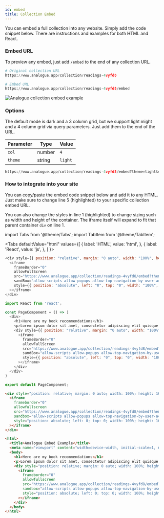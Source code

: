 ```yaml
---
id: embed
title: Collection Embed
---
```

You can embed a full collection into any website. Simply add the code snippet below. There are instructions and examples for both HTML and React.

### Embed URL

To preview any embed, just add `/embed` to the end of any collection URL.

```python
# Original collection URL
https://www.analogue.app/collection/readings-4vyfd8

# Embed URL
https://www.analogue.app/collection/readings-4vyfd8/embed
```

![Analogue collection embed example](https://analogue.onrender.com/img/embed.gif)

### Options

The default mode is dark and a 3 column grid, but we support light might and a 4 column grid via query parameters. Just add them to the end of the URL.

Parameter | Type | Value
--------- | ---- | -----------
`col` | number | `4`
`theme` | string | `light`


```python title="Embed URL with option parameters"
https://www.analogue.app/collection/readings-4vyfd8/embed?theme=light&col=4
```

### How to integrate into your site

You can copy/paste the embed code snippet below and add it to any HTML. Just make sure to change line 5 (highlighted) to your specific collection embed URL.

You can also change the styles in line 1 (highlighted) to change sizing such as width and height of the container. The iframe itself will expand to fit that parent container `div` on line 1.

import Tabs from '@theme/Tabs';
import TabItem from '@theme/TabItem';

<Tabs
  defaultValue="html"
  values={[
    { label: 'HTML', value: 'html', },
    { label: 'React', value: 'js', },
  ]
}>
<TabItem value="js">

```js {1,5} title="Embed Code for React"
<div style={{ position: "relative", margin: "0 auto", width: "100%", height: "100%", minHeight: "700px" }}>
  <iframe
    frameBorder="0"
    allowFullScreen
    src="https://www.analogue.app/collection/readings-4vyfd8/embed?theme=light&col=4"
    sandBox="allow-scripts allow-popups allow-top-navigation-by-user-activation allow-forms allow-same-origin"
    style={{ position: "absolute", left: "0", top: "0", width: "100%", height: "100%" }}
  ></iframe>
</div>
```

```js {7-15} title="Example React component with integrated Embed Code"
import React from 'react';

const PageComponent = () => (
  <div>
    <h1>Here are my book recommendations</h1>
    <p>Lorem ipsum dolor sit amet, consectetur adipiscing elit quisque turpis justo, lobortis a molestie nec, mattis sit amet tortor nulla in nisi justo vivamus elit felis fermentum a sodales eu.</p>
    <div style={{ position: "relative", margin: "0 auto", width: "100%", height: "100%", minHeight: "700px" }}>
      <iframe
        frameBorder="0"
        allowFullScreen
        src="https://www.analogue.app/collection/readings-4vyfd8/embed?theme=light&col=4"
        sandBox="allow-scripts allow-popups allow-top-navigation-by-user-activation allow-forms allow-same-origin"
        style={{ position: "absolute", left: "0", top: "0", width: "100%", height: "100%" }}
      ></iframe>
    </div>
  </div>
)

export default PageComponent;
```

</TabItem>

<TabItem value="html">

```html {1,5} title="Embed Code"
<div style="position: relative; margin: 0 auto; width: 100%; height: 100%; min-height: 700px;">
  <iframe
    frameborder="0"
    allowfullscreen
    src="https://www.analogue.app/collection/readings-4vyfd8/embed?theme=light&col=4"
    sandbox="allow-scripts allow-popups allow-top-navigation-by-user-activation allow-forms allow-same-origin"
    style="position: absolute; left: 0; top: 0; width: 100%; height: 100%;"
  ></iframe>
</div>
```

```html {7-15} title="Example HTML Page with integrated Embed Code"
<html>
  <title>Analogue Embed Example</title>
  <meta name="viewport" content="width=device-width, initial-scale=1, maximum-scale=1, user-scalable=0, shrink-to-fit=no, viewport-fit=cover">
  <body>
    <h1>Here are my book recommendations</h1>
    <p>Lorem ipsum dolor sit amet, consectetur adipiscing elit quisque turpis justo, lobortis a molestie nec, mattis sit amet tortor nulla in nisi justo vivamus elit felis fermentum a sodales eu.</p>
    <div style="position: relative; margin: 0 auto; width: 100%; height: 100%; min-height: 700px;">
      <iframe
        frameborder="0"
        allowfullscreen
        src="https://www.analogue.app/collection/readings-4vyfd8/embed?theme=light&col=4"
        sandbox="allow-scripts allow-popups allow-top-navigation-by-user-activation allow-forms allow-same-origin"
        style="position: absolute; left: 0; top: 0; width: 100%; height: 100%;"
      ></iframe>
    </div>
  </body>
</html>
```

</TabItem>
</Tabs>
